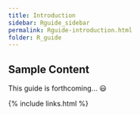 ```yaml
---
title: Introduction
sidebar: Rguide_sidebar
permalink: Rguide-introduction.html
folder: R_guide
---
```



## Sample Content

This guide is forthcoming... :smiley:

{% include links.html %}
